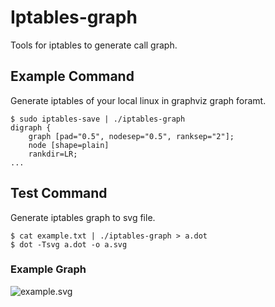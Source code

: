 Iptables-graph
======================

Tools for iptables to generate call graph.

Example Command
---------------------

Generate iptables of your local linux in graphviz graph foramt.

```
$ sudo iptables-save | ./iptables-graph
digraph {
    graph [pad="0.5", nodesep="0.5", ranksep="2"];
    node [shape=plain]
    rankdir=LR;
...
```

Test Command
---------------------

Generate iptables graph to svg file.

```
$ cat example.txt | ./iptables-graph > a.dot
$ dot -Tsvg a.dot -o a.svg
```

### Example Graph
![example.svg](https://raw.githubusercontent.com/dethrophes/iptables-graph/main/example.svg)
